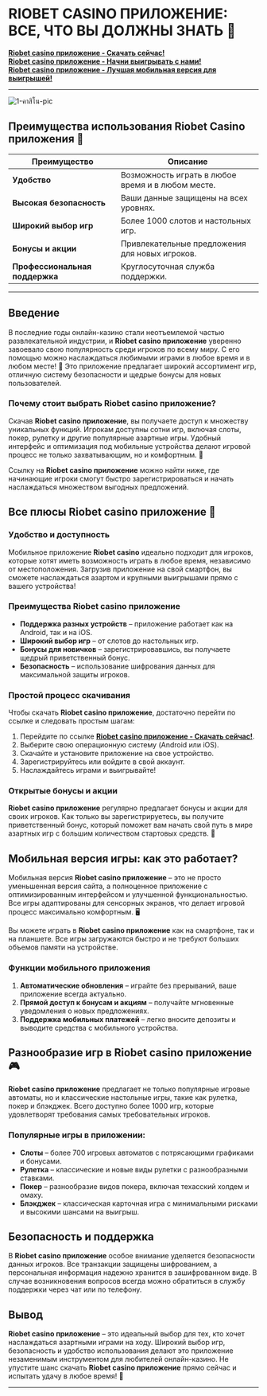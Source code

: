 # RIOBET CASINO ПРИЛОЖЕНИЕ: ВСЕ, ЧТО ВЫ ДОЛЖНЫ ЗНАТЬ 🎰

**[Riobet casino приложение - Скачать сейчас!](https://brandplay.link/dtx89f2L)**  
**[Riobet casino приложение - Начни выигрывать с нами!](https://brandplay.link/dtx89f2L)**  
**[Riobet casino приложение - Лучшая мобильная версия для выигрышей!](https://brandplay.link/dtx89f2L)**

---
![1-คาสิโน-pic](https://github.com/user-attachments/assets/002f9504-ef2d-4b55-8468-ae76476cff9c)

## Преимущества использования Riobet Casino приложения 📱

| Преимущество                           | Описание                                           |
|----------------------------------------|---------------------------------------------------|
| **Удобство**                           | Возможность играть в любое время и в любом месте. |
| **Высокая безопасность**               | Ваши данные защищены на всех уровнях.             |
| **Широкий выбор игр**                  | Более 1000 слотов и настольных игр.               |
| **Бонусы и акции**                     | Привлекательные предложения для новых игроков.   |
| **Профессиональная поддержка**         | Круглосуточная служба поддержки.                  |

---

## Введение

В последние годы онлайн-казино стали неотъемлемой частью развлекательной индустрии, и **Riobet casino приложение** уверенно завоевало свою популярность среди игроков по всему миру. С его помощью можно наслаждаться любимыми играми в любое время и в любом месте! 🎲 Это приложение предлагает широкий ассортимент игр, отличную систему безопасности и щедрые бонусы для новых пользователей.

### Почему стоит выбрать **Riobet casino приложение**?

Скачав **Riobet casino приложение**, вы получаете доступ к множеству уникальных функций. Игрокам доступны сотни игр, включая слоты, покер, рулетку и другие популярные азартные игры. Удобный интерфейс и оптимизация под мобильные устройства делают игровой процесс не только захватывающим, но и комфортным. 🚀

Ссылку на **Riobet casino приложение** можно найти ниже, где начинающие игроки смогут быстро зарегистрироваться и начать наслаждаться множеством выгодных предложений.

## Все плюсы **Riobet casino приложение** 📲

### Удобство и доступность

Мобильное приложение **Riobet casino** идеально подходит для игроков, которые хотят иметь возможность играть в любое время, независимо от местоположения. Загрузив приложение на свой смартфон, вы сможете наслаждаться азартом и крупными выигрышами прямо с вашего устройства!

### Преимущества **Riobet casino приложение**

- **Поддержка разных устройств** – приложение работает как на Android, так и на iOS.
- **Широкий выбор игр** – от слотов до настольных игр.
- **Бонусы для новичков** – зарегистрировавшись, вы получаете щедрый приветственный бонус.
- **Безопасность** – использование шифрования данных для максимальной защиты игроков.

### Простой процесс скачивания

Чтобы скачать **Riobet casino приложение**, достаточно перейти по ссылке и следовать простым шагам:

1. Перейдите по ссылке **[Riobet casino приложение - Скачать сейчас!](https://brandplay.link/dtx89f2L)**.
2. Выберите свою операционную систему (Android или iOS).
3. Скачайте и установите приложение на свое устройство.
4. Зарегистрируйтесь или войдите в свой аккаунт.
5. Наслаждайтесь играми и выигрывайте!

### Открытые бонусы и акции

**Riobet casino приложение** регулярно предлагает бонусы и акции для своих игроков. Как только вы зарегистрируетесь, вы получите приветственный бонус, который поможет вам начать свой путь в мире азартных игр с большим количеством стартовых средств. 🎉

## Мобильная версия игры: как это работает?

Мобильная версия **Riobet casino приложение** – это не просто уменьшенная версия сайта, а полноценное приложение с оптимизированным интерфейсом и улучшенной функциональностью. Все игры адаптированы для сенсорных экранов, что делает игровой процесс максимально комфортным. 🖥️

Вы можете играть в **Riobet casino приложение** как на смартфоне, так и на планшете. Все игры загружаются быстро и не требуют больших объемов памяти на устройстве.

### Функции мобильного приложения

1. **Автоматические обновления** – играйте без прерываний, ваше приложение всегда актуально.
2. **Прямой доступ к бонусам и акциям** – получайте мгновенные уведомления о новых предложениях.
3. **Поддержка мобильных платежей** – легко вносите депозиты и выводите средства с мобильного устройства.

## Разнообразие игр в **Riobet casino приложение** 🎮

**Riobet casino приложение** предлагает не только популярные игровые автоматы, но и классические настольные игры, такие как рулетка, покер и блэкджек. Всего доступно более 1000 игр, которые удовлетворят требования самых требовательных игроков.

### Популярные игры в приложении:

- **Слоты** – более 700 игровых автоматов с потрясающими графиками и бонусами.
- **Рулетка** – классические и новые виды рулетки с разнообразными ставками.
- **Покер** – разнообразие видов покера, включая техасский холдем и омаху.
- **Блэкджек** – классическая карточная игра с минимальными рисками и высокими шансами на выигрыш.

## Безопасность и поддержка

В **Riobet casino приложение** особое внимание уделяется безопасности данных игроков. Все транзакции защищены шифрованием, а персональная информация надежно хранится в зашифрованном виде. В случае возникновения вопросов всегда можно обратиться в службу поддержки через чат или по телефону.

## Вывод

**Riobet casino приложение** – это идеальный выбор для тех, кто хочет наслаждаться азартными играми на ходу. Широкий выбор игр, безопасность и удобство использования делают это приложение незаменимым инструментом для любителей онлайн-казино. Не упустите шанс скачать **Riobet casino приложение** прямо сейчас и испытать удачу в любое время! 🌟

---

